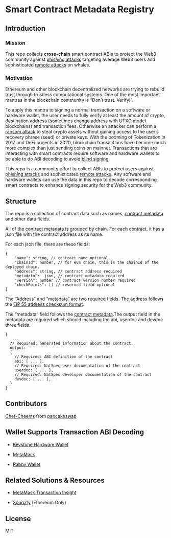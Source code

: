#  Smart Contract Metadata Registry

## Introduction

### Mission
This repo collects **cross-chain** smart contract ABIs to protect the Web3 community against [phishing attacks](https://coinmarketcap.com/alexandria/article/phishing-attack-hits-two-major-defi-protocols-users-told-to-stay-away) targeting average Web3 users and sophisticated [remote attacks](https://medium.com/@hugh_karp/nxm-hack-update-72c5c017b48) on whales.

### Motivation
Ethereum and other blockchain decentralized networks are trying to rebuild trust through trustless computational systems. One of the most important mantras in the blockchain community is “Don’t trust. Verify!”.

To apply this mantra to signing a normal transaction on a software or hardware wallet, the user needs to fully verify at least the amount of crypto, destination address (sometimes change address with UTXO model blockchains) and transaction fees. Otherwise an attacker can perform a [ransom attack](https://thecharlatan.ch/Ransom-Coldcard/) to steal crypto assets without gaining access to the user’s recovery phrase (seed) or private keys.
With the booming of Tokenization in 2017 and DeFi projects in 2020, blockchain transactions have become much more complex than just sending coins on mainnet. Transactions that are interacting with smart contracts require software and hardware wallets to be able to do ABI decoding to avoid [blind signing](https://blog.keyst.one/blind-signing-a-security-black-hole-for-the-ethereum-community-13f909b848b6).

This repo is a community effort to collect ABIs to protect users against [phishing attacks](https://coinmarketcap.com/alexandria/article/phishing-attack-hits-two-major-defi-protocols-users-told-to-stay-away) and sophisticated [remote attacks](https://medium.com/@hugh_karp/nxm-hack-update-72c5c017b48). Any software and hardware wallets can use the data in this repo to decode corresponding smart contracts to enhance signing security for the Web3 community.

## Structure
The repo is a collection of contract data such as names, [contract metadata](https://docs.soliditylang.org/en/v0.8.6/metadata.html) and other data fields.

All of the [contract metadata](https://docs.soliditylang.org/en/v0.8.6/metadata.html) is grouped by chain. For each contract, it has a json file with  the contract address as its name.

For each json file, there are these fields:

```
{
    "name": string, // contract name optional
    "chainId": number, // for evm chain, this is the chainId of the deployed chain.
    "address": string, // contract address required
    "metadata":  json, // contract metadata required
    "version": number // contract version number required
    "checkPoints": [] // reserved field optional
}
```
The “Address” and “metadata” are two required fields. The address follows the [EIP 55 address checksum format](https://github.com/ethereum/EIPs/issues/55).

The “metadata” field follows the [contract metadata](https://docs.soliditylang.org/en/v0.8.6/metadata.html).The output field in the metadata are required which should including the abi, userdoc and devdoc three fields. 

```
{
  ....
  // Required: Generated information about the contract.
  output:
  {
    // Required: ABI definition of the contract
    abi: [ ... ],
    // Required: NatSpec user documentation of the contract
    userdoc: [ ... ],
    // Required: NatSpec developer documentation of the contract
    devdoc: [ ... ],
  }
}

```

## Contributors
[Chef-Cheems](https://github.com/Chef-Cheems) from [pancakeswap](https://pancakeswap.finance/)

## Wallet Supports Transaction ABI Decoding
- [Keystone Hardware Wallet](https://support.keyst.one/advanced-features/decode-defi-transactions)

- [MetaMask](https://metamask.zendesk.com/hc/en-us/articles/4412543412123)

- [Rabby Wallet](https://medium.com/@rabby_io/rabby-release-announcement-564406988e2b)  

## Related Solutions & Resources
- [MetaMask Transaction Insight](https://metamask.zendesk.com/hc/en-us/articles/4412543412123) 

- [Sourcify](https://sourcify.dev/) (Ethereum Only)

## License
MIT
